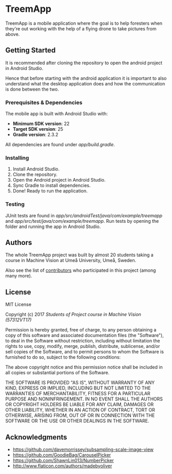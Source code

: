 # TreemApp

TreemApp is a mobile application where the goal is to help foresters when they're out working with the help of a flying drone to take pictures from above.

## Getting Started

It is recommended after cloning the repository to open the android project in Android Studio.

Hence that before starting with the android application it is important to also understand what the desktop application does and how the communication is done between the two.

### Prerequisites & Dependencies

The mobile app is built with Android Studio with:

* **Minimum SDK version**: 22
* **Target SDK version**: 25
* **Gradle version**: 2.3.2

All dependencies are found under *app/build.gradle*.

### Installing

1. Install Android Studio.
2. Clone the repository.
3. Open the Android project in Android Studio.
4. Sync Gradle to install dependencies.
5. Done! Ready to run the application.

### Testing

JUnit tests are found in *app/src/androidTest/java/com/example/treemapp* and *app/src/test/java/com/example/treemapp*. Run tests by opening the folder and running the app in Android Studio.

## Authors

The whole TreemApp project was built by almost 20 students taking a course in Machine Vision at Umeå University, Umeå, Sweden.

Also see the list of [contributors](https://github.com/mattlas/Computer-Vision/graphs/contributors) who participated in this project (among many more).

## License

MIT License

Copyright (c) 2017 *Students of Project course in Machine Vision (57312VT17)*

Permission is hereby granted, free of charge, to any person obtaining a copy
of this software and associated documentation files (the "Software"), to deal
in the Software without restriction, including without limitation the rights
to use, copy, modify, merge, publish, distribute, sublicense, and/or sell
copies of the Software, and to permit persons to whom the Software is
furnished to do so, subject to the following conditions:

The above copyright notice and this permission notice shall be included in all
copies or substantial portions of the Software.

THE SOFTWARE IS PROVIDED "AS IS", WITHOUT WARRANTY OF ANY KIND, EXPRESS OR
IMPLIED, INCLUDING BUT NOT LIMITED TO THE WARRANTIES OF MERCHANTABILITY,
FITNESS FOR A PARTICULAR PURPOSE AND NONINFRINGEMENT. IN NO EVENT SHALL THE
AUTHORS OR COPYRIGHT HOLDERS BE LIABLE FOR ANY CLAIM, DAMAGES OR OTHER
LIABILITY, WHETHER IN AN ACTION OF CONTRACT, TORT OR OTHERWISE, ARISING FROM,
OUT OF OR IN CONNECTION WITH THE SOFTWARE OR THE USE OR OTHER DEALINGS IN THE
SOFTWARE.

## Acknowledgments

* https://github.com/davemorrissey/subsampling-scale-image-view
* https://github.com/GoodieBag/CarouselPicker
* https://github.com/ShawnLin013/NumberPicker
* http://www.flaticon.com/authors/madebyoliver

